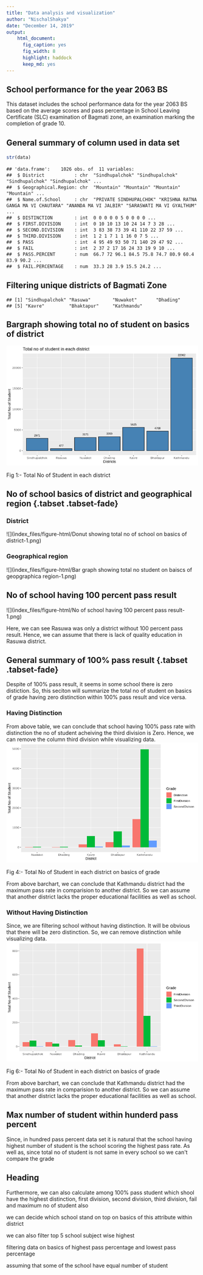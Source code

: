 ```yaml
---
title: "Data analysis and visualization"
author: "NischalShakya"
date: "December 14, 2019"
output: 
    html_document: 
      fig_caption: yes
      fig_width: 8
      highlight: haddock
      keep_md: yes
---
```




## School performance for the year 2063 BS

This dataset includes the school performance data for the year 2063 BS based on the average scores and pass percentage in School Leaving Certificate (SLC) examination of Bagmati zone, an examination marking the completion of grade 10.

## General summary of column used in data set

```r
str(data)
```

```
## 'data.frame':	1026 obs. of  11 variables:
##  $ District           : chr  "Sindhupalchok" "Sindhupalchok" "Sindhupalchok" "Sindhupalchok" ...
##  $ Geographical.Region: chr  "Mountain" "Mountain" "Mountain" "Mountain" ...
##  $ Name.of.School     : chr  "PRIVATE SINDHUPALCHOK" "KRISHNA RATNA GANGA MA VI CHAUTARA" "ANANDA MA VI JALBIR" "SARASWATI MA VI GYALTHUM" ...
##  $ DISTINCTION        : int  0 0 0 0 0 5 0 0 0 0 ...
##  $ FIRST.DIVISION     : int  0 10 10 13 10 24 14 7 3 28 ...
##  $ SECOND.DIVISION    : int  3 83 38 73 39 41 110 22 37 59 ...
##  $ THIRD.DIVISION     : int  1 2 1 7 1 1 16 0 7 5 ...
##  $ PASS               : int  4 95 49 93 50 71 140 29 47 92 ...
##  $ FAIL               : int  2 37 2 17 16 24 33 19 9 10 ...
##  $ PASS.PERCENT       : num  66.7 72 96.1 84.5 75.8 74.7 80.9 60.4 83.9 90.2 ...
##  $ FAIL.PERCENTAGE    : num  33.3 28 3.9 15.5 24.2 ...
```

## Filtering unique districts of Bagmati Zone



```
## [1] "Sindhupalchok" "Rasuwa"        "Nuwakot"       "Dhading"      
## [5] "Kavre"         "Bhaktapur"     "Kathmandu"
```

## Bargraph showing total no of student on basics of district
<div data-pagedtable="false">
  <script data-pagedtable-source type="application/json">
{"columns":[{"label":["District"],"name":[1],"type":["fctr"],"align":["left"]},{"label":["Distinction"],"name":[2],"type":["int"],"align":["right"]},{"label":["FirstDivision"],"name":[3],"type":["int"],"align":["right"]},{"label":["SecondDivision"],"name":[4],"type":["int"],"align":["right"]},{"label":["ThirdDivision"],"name":[5],"type":["int"],"align":["right"]},{"label":["Pass"],"name":[6],"type":["int"],"align":["right"]},{"label":["Fail"],"name":[7],"type":["int"],"align":["right"]},{"label":["Total"],"name":[8],"type":["int"],"align":["right"]}],"data":[{"1":"Sindhupalchok","2":"5","3":"383","4":"1599","5":"122","6":"2109","7":"862","8":"2971"},{"1":"Rasuwa","2":"1","3":"67","4":"225","5":"14","6":"307","7":"170","8":"477"},{"1":"Nuwakot","2":"14","3":"494","4":"1057","5":"64","6":"1629","7":"1542","8":"3171"},{"1":"Dhading","2":"11","3":"448","4":"1342","5":"73","6":"1874","7":"1485","8":"3359"},{"1":"Kavre","2":"190","3":"1607","4":"2118","5":"153","6":"4068","7":"1557","8":"5625"},{"1":"Bhaktapur","2":"447","3":"1991","4":"1118","5":"47","6":"3603","7":"1105","8":"4708"},{"1":"Kathmandu","2":"2173","3":"11710","4":"4718","5":"118","6":"18719","7":"3643","8":"22362"}],"options":{"columns":{"min":{},"max":[10]},"rows":{"min":[10],"max":[10]},"pages":{}}}
  </script>
</div><div class="figure" style="text-align: c">
<img src="index_files/figure-html/Bar graph showing total no of student on basics of district-1.png" alt="Fig 1:- Total No of Student in each district"  />
<p class="caption">Fig 1:- Total No of Student in each district</p>
</div>

## No of school basics of district and geographical region {.tabset .tabset-fade}

### District

<div data-pagedtable="false">
  <script data-pagedtable-source type="application/json">
{"columns":[{"label":["data$District"],"name":[1],"type":["chr"],"align":["left"]},{"label":["n"],"name":[2],"type":["int"],"align":["right"]}],"data":[{"1":"Bhaktapur","2":"103"},{"1":"Dhading","2":"64"},{"1":"Kathmandu","2":"599"},{"1":"Kavre","2":"120"},{"1":"Nuwakot","2":"67"},{"1":"Rasuwa","2":"13"},{"1":"Sindhupalchok","2":"60"}],"options":{"columns":{"min":{},"max":[10]},"rows":{"min":[10],"max":[10]},"pages":{}}}
  </script>
</div>
![](index_files/figure-html/Donut showing total no of school on basics of district-1.png)<!-- -->

### Geographical region

<div data-pagedtable="false">
  <script data-pagedtable-source type="application/json">
{"columns":[{"label":["data$Geographical.Region"],"name":[1],"type":["chr"],"align":["left"]},{"label":["n"],"name":[2],"type":["int"],"align":["right"]}],"data":[{"1":"Hill","2":"953"},{"1":"Mountain","2":"73"}],"options":{"columns":{"min":{},"max":[10]},"rows":{"min":[10],"max":[10]},"pages":{}}}
  </script>
</div>
![](index_files/figure-html/Bar graph showing total no student on baiscs of geopgraphica region-1.png)<!-- -->

## No of school having 100 percent pass result
<div data-pagedtable="false">
  <script data-pagedtable-source type="application/json">
{"columns":[{"label":["District"],"name":[1],"type":["chr"],"align":["left"]},{"label":["Name.of.School"],"name":[2],"type":["chr"],"align":["left"]}],"data":[{"1":"Sindhupalchok","2":"JHIRPU MA VI JHIRPU"},{"1":"Sindhupalchok","2":"JYUGAL BOARDING HIGH SCHOOL CHAUTARA"},{"1":"Sindhupalchok","2":"KOLDONG DEVI MA VI THUMPAKHAR TIMURE"},{"1":"Sindhupalchok","2":"PHULPINGKOT PRA MA VI PHULPINGKOT"},{"1":"Sindhupalchok","2":"SHREE MELAMCHI GHYANG SECONDARY SCHOOL,HELAMBU"},{"1":"Nuwakot","2":"GOLFU BHANJYANG MA VI BETINI"},{"1":"Nuwakot","2":"PIONEER ENGLISH MA VI TUPCHHE"},{"1":"Nuwakot","2":"SOUVENIR BOARDING SCHOOL BATTAR"},{"1":"Nuwakot","2":"UTTARGAYA PUBLIC ENGLISH SCHOOL ANGITAR NEWAKOT"},{"1":"Nuwakot","2":"UNIVERSAL BOARDING SCHOOL NARJAMANDAP-2"},{"1":"Nuwakot","2":"SHIVALAYA SECONDARY SCHOOL OKHARPAUWA"},{"1":"Nuwakot","2":"SURYA JYOTI ENGLISH BOARDINGH SCHOOL BIDUR 9"},{"1":"Nuwakot","2":"SAMUDAYIK VIDHYA MANDIR DEVIGHAT"},{"1":"Dhading","2":"DHADING BOARDING SCHOOL DHADING BENSI"},{"1":"Dhading","2":"BRIGHT FUTURE MA VI MALEKHU"},{"1":"Dhading","2":"SUNGABHA ACADEMY MA VI DHADINGBESI"},{"1":"Dhading","2":"BLOOMING LOTUS ENGLISH SCHOOL JEVANPUR DHADING"},{"1":"Dhading","2":"DHUNIBESHI SECONDARY BOARDING SCHOOL KHANIKHOLA-2 NA"},{"1":"Dhading","2":"KIBOU INTERNATIONAL SCHOOL DHADING"},{"1":"Kavre","2":"DIPENDRA PRAHARI AWASIYA MA VI SANGA"},{"1":"Kavre","2":"PRAGATI PRABHAT MA VI PULBAZAR"},{"1":"Kavre","2":"DULALESWOR MA VI DOLALGHAT"},{"1":"Kavre","2":"SIDDHARTHA ENGLISH MA VI BANEPA"},{"1":"Kavre","2":"KAVERE MA VI BANEPA"},{"1":"Kavre","2":"SETIDEVI MA VI CHAUBAS-9"},{"1":"Kavre","2":"SETIDEVI MA VI RITHTHE"},{"1":"Kavre","2":"NAVA RATNA ENGLISH MA VI PANUTI"},{"1":"Kavre","2":"BAL BATIKA BIDHYA MANDIR TINDOBATO BANEPA"},{"1":"Kavre","2":"SIDDHARTHA VANASTHALI INSTITUTE AANANDABATIKA PANAUTI"},{"1":"Kavre","2":"DHULIKHEL ENGLISH AWASIYA MA VI DHULIKHEL"},{"1":"Kavre","2":"MOUNT VIEW ENGLISH BOARDING SCHOOL DHULIKHEL"},{"1":"Kavre","2":"SANJIWANI ENGLISH SCHOOL DHULIKHEL"},{"1":"Kavre","2":"GYAN SAROVAR MA VI BANEPA"},{"1":"Kavre","2":"BAL NIKETAN MA VI BANEPA"},{"1":"Kavre","2":"NAMO BUDDHA ENGLISH BOARDING SCHOOL SHANKHU"},{"1":"Kavre","2":"SURYODAYA AWASIYA MA VI PANAUTI"},{"1":"Kavre","2":"ARUNODAYA ENGLISH AWASIYA MA VI PANAUTI"},{"1":"Kavre","2":"SARASWOTI KUNJ BOARDING SCHOOL PANAUTI"},{"1":"Kavre","2":"LIN INTERNATIONAL SCHOOL BANEPA"},{"1":"Kavre","2":"DIVINE LIGHT SECONDARY BOARDING ENGLISH SCHOOL SHANKH"},{"1":"Kavre","2":"KATHMANDU UNIVERSITY HIGH SCHOOL CHAUKOT KAVRE"},{"1":"Kavre","2":"SARASWATI SHIKSHA GRIHA SECONDARY SCHOOL PANCHKHAL"},{"1":"Kavre","2":"SAMUDAYIK BOARDING SCHOOL PANAUTI-4"},{"1":"Kavre","2":"BANEPA VALLEY BOARDING SCHOOL BANEPA-10"},{"1":"Kavre","2":"SOS HERMANN GMEINER SCHOOL  PANAUTI-2"},{"1":"Kavre","2":"GYANJYOTI BOARDING SCHOOL NALA"},{"1":"Kavre","2":"GYNA KUNJ SECONDARY SCHOOL JANAGAL"},{"1":"Kavre","2":"HIGHLAND ENGLISH SECONDARY BOARDING SCHOOL SUBBAGAU"},{"1":"Kavre","2":"SHREE SUNGANA ENGLISH BOARDING SCHOOL JANGAL 8"},{"1":"Kavre","2":"NAVA PRATIVA SECONDARY SCHOOL PACHKHAL"},{"1":"Kavre","2":"MOUNT GRAVATT ENGLISH BOARDING SCHOOL BUCHAKOT"},{"1":"Kavre","2":"LALI GURANS ENGLISH BOARDING SCHOOL KUSHADEVI"},{"1":"Kavre","2":"NEW LITTLE STAR ENGLISH SCHOOL KUNTABESHI"},{"1":"Kavre","2":"EVEREST ACADEMY BANEPA"},{"1":"Bhaktapur","2":"OM MA VI KATUNJE"},{"1":"Bhaktapur","2":"ADARSHA JANAPREMI ENGLISH MA VI KAUSHALTAR"},{"1":"Bhaktapur","2":"BALKOT ENGLISH MA VI BALKOT"},{"1":"Bhaktapur","2":"EVEREST ENGLISH SCHOOL BHAKTAPUR-15 MIBACHHEN"},{"1":"Bhaktapur","2":"MAHENDRA VIDYA ASHRAM BARAHISTHAN"},{"1":"Bhaktapur","2":"RAINBOW ENGLISH SECONDARY SCHOOL GAMCHA"},{"1":"Bhaktapur","2":"MOUNT SINAI ENGLISH BOARDING SECONDARY SCHOOL THIMI"},{"1":"Bhaktapur","2":"PRABHAT ENGLISH MA VI BYASI"},{"1":"Bhaktapur","2":"NAULO JYOTI ENGLISH SCHOOL THIMI"},{"1":"Bhaktapur","2":"MOUNT VALLEY ENGLISH SCHOOL KWATHANDOU"},{"1":"Bhaktapur","2":"TRI STAR ENGLISH SCHOOL LOKHANTHALI"},{"1":"Bhaktapur","2":"JANA CHETANA ENGLISH SCHOOL BALKOT"},{"1":"Bhaktapur","2":"OM GYAN MANDIR SCHOOL LOHAKILTHALI"},{"1":"Bhaktapur","2":"GUNDU ENGLISH MA VI GUNDU"},{"1":"Bhaktapur","2":"SIRU SHINING ENGLISH MA VI BHAKTAPUR"},{"1":"Bhaktapur","2":"DADHIKOT ENGLISH MA VI DADHIKOT"},{"1":"Bhaktapur","2":"MOUNT VIEW ENGLISH MA VI BALKOT"},{"1":"Bhaktapur","2":"NYATAPOLA AWASIYA MA VI MOOLDHOKA"},{"1":"Bhaktapur","2":"DIBYA DEEP JYOTI ENGLISH AWASIYA MA VI LOHAKINTHAL"},{"1":"Bhaktapur","2":"JAYCEES ENGLISH SCHOOL KHAUMA"},{"1":"Bhaktapur","2":"SIDDHARTHA VIDYAPEETH MA VI GATTHAGHAR"},{"1":"Bhaktapur","2":"NORTH EAST ENGLISH SCHOOL DUWAKOT"},{"1":"Bhaktapur","2":"DEEP SARASWATI ENGLISH MA VI CHHALING PIKHEL"},{"1":"Bhaktapur","2":"VINAYAK SHIKSHA NIKETAN ENGLISH SCHOOL CHAPACHO"},{"1":"Bhaktapur","2":"SUNSHINE SCHOOL DUDHPATI-17"},{"1":"Bhaktapur","2":"CHILD NATURE SCHOOL SANOTHIMI-17"},{"1":"Bhaktapur","2":"MODERN BOARDING SCHOOL DADHIKOT-9"},{"1":"Bhaktapur","2":"GLAD STONE ACADEMY THIMI"},{"1":"Bhaktapur","2":"SUPREME ACADEMY THIMI"},{"1":"Bhaktapur","2":"SAMAJ SUDHAR SECONDARY SCHOOL TAULACHHEN"},{"1":"Bhaktapur","2":"SARASWATIMATA(YUMAHANGMA) ENGLISH SCHOOL CHANGUNAR"},{"1":"Bhaktapur","2":"NABIN ENGLISH SCHOOL JHAUKHEL-4"},{"1":"Bhaktapur","2":"THE RISING ENGLISH SECONDARY SCHOOL YACHHENTOLE"},{"1":"Bhaktapur","2":"HOLY GARDEN ENGLISH SCHOOL BYASI-10"},{"1":"Bhaktapur","2":"EMMANUEL SECONDARY BOARDING SCHOOL GATTHAGHAR"},{"1":"Bhaktapur","2":"STANFORD INTERNATIONAL SCHOOL BALKOT"},{"1":"Bhaktapur","2":"CHARKHANDI VIDHYA MANDIR SIRUTAR-9"},{"1":"Bhaktapur","2":"BIRAT ENGLISH SCHOOL SANOTHIMI"},{"1":"Bhaktapur","2":"MARIGOLD ENGLISH BOARDING SCHOOL BALKOT"},{"1":"Bhaktapur","2":"NAWA RATNA ENGLISH SCHOOL MADHYAPUR THIMI"},{"1":"Bhaktapur","2":"BAL BIKAS ENGLISH SECONDARY SCHOOL"},{"1":"Bhaktapur","2":"HOLY GARDEN ENGLISH SECONDARY SCHOOL THIMI"},{"1":"Kathmandu","2":"KANTI BHAIRAV MA VI DANCHHI"},{"1":"Kathmandu","2":"SHAHID SMARAK MA VI GYANESWAR"},{"1":"Kathmandu","2":"N.K. SINGH MEMORIAL ENGLISH PREPARATORY SCHOOL NAYA BA"},{"1":"Kathmandu","2":"BALKUMARI AWASIYA MA VI NAXAL"},{"1":"Kathmandu","2":"BABA BOARDING MA VI CHABHIL"},{"1":"Kathmandu","2":"GEETA MATA MA VI BIJESWORI"},{"1":"Kathmandu","2":"TAUDAHA RASTRIYA MA VI TAUDAH"},{"1":"Kathmandu","2":"BAGH BHAIRAB BOARDING MA VI KIRTIPUR"},{"1":"Kathmandu","2":"NAMGYAL MA VI GOKARNA"},{"1":"Kathmandu","2":"DEEPJYOTI AWASIYA MA VI GONGABU"},{"1":"Kathmandu","2":"JUDDHODAYA MA VI CHHETRAPATI"},{"1":"Kathmandu","2":"DORJI MA VI BAUDDHA"},{"1":"Kathmandu","2":"WHITEFIELD HIGHER SECONDARY SCHOOL CHHETRAPATI BHURU"},{"1":"Kathmandu","2":"KANYA MA VI LAINCHAUR"},{"1":"Kathmandu","2":"LABORATORY MA VI KIRTIPUR"},{"1":"Kathmandu","2":"BUDHANILKANTHA BOARDING SCHOOL BUDHANILKANTHA"},{"1":"Kathmandu","2":"TRIBHUVAN ADARSHA AWASIYA MA VI PHARPING"},{"1":"Kathmandu","2":"RASTRIYA SUNGHAVA BOARDING HIGH SCHOOL LAMPOKHARI CH"},{"1":"Kathmandu","2":"ADARSHA YOG-HARI MA VI LAINCHAUR"},{"1":"Kathmandu","2":"EVEREST SECONDARY BOARDING SCHOOL GALKOPAKHA THAME"},{"1":"Kathmandu","2":"BRIHASPATI VIDHYASADAN MA VI NAXAL"},{"1":"Kathmandu","2":"LEARNING REALM INTERNATIONAL SCHOOL KALANKISTHAN"},{"1":"Kathmandu","2":"MITRA MA VI KALIMATI KULESHWOR"},{"1":"Kathmandu","2":"MAHA MANJUSHREE MA VI SWOYAMBHU"},{"1":"Kathmandu","2":"PUSHPA SADAN BOARDING HIGH SCHOOL KIRTIPUR"},{"1":"Kathmandu","2":"HOLY GARDEN BOARDING HIGH SCHOOL RINGROAD BALAJU"},{"1":"Kathmandu","2":"BALAMBU MA VI BALAMBU"},{"1":"Kathmandu","2":"RAYNERS RESIDENTIAL MA VI MINBHAWAN"},{"1":"Kathmandu","2":"MANGAL MA VI KIRTIPUR"},{"1":"Kathmandu","2":"RATNA SHIKSHA SHADAN KOTESHWOR"},{"1":"Kathmandu","2":"RICHMOND ACADEMY KALANKI"},{"1":"Kathmandu","2":"THE ELITE'S CO-ED MA VI NAGPOKHARI"},{"1":"Kathmandu","2":"KANTIPUR ENGLISH MA VI MAHARAJGUNJ"},{"1":"Kathmandu","2":"KIRTI MA VI KIRTIPUR"},{"1":"Kathmandu","2":"KATHMANDU VALLEY SCHOOL MAHARAJGUNJ"},{"1":"Kathmandu","2":"GANESH BOARDING MA VI SWAYAMBHU"},{"1":"Kathmandu","2":"SERENE VALLEY SCHOOL BANESHWAR"},{"1":"Kathmandu","2":"ARUNIMA MA VI BOUDHA JORPATI"},{"1":"Kathmandu","2":"KANKALI MA VI PURANO NAIKAP"},{"1":"Kathmandu","2":"MANAKAMANA ENGLISH MA VI GOKARNA"},{"1":"Kathmandu","2":"DEEPSHIKHA MA VI NAYABAZAR"},{"1":"Kathmandu","2":"SWARNIM SHIKSHA SADAN MA VI BHURUNGKHEL"},{"1":"Kathmandu","2":"GYANKUNJA MA VI RABIBHAWAN"},{"1":"Kathmandu","2":"INDRADHANUSH BOARDING HIGH SCHOOL BHIMSENGOLA BANES"},{"1":"Kathmandu","2":"AANAND BHUMI AWASIYA MA VI MAITIDEVI"},{"1":"Kathmandu","2":"BRIGHT FUTURE MA VI TINTHANA NAIKAP"},{"1":"Kathmandu","2":"SURYODAYA JYOTI AWASIYA MA VI MAITIDEVI"},{"1":"Kathmandu","2":"TRI-SHAKTI HIGH SCHOOL DILLIBAZAR"},{"1":"Kathmandu","2":"MAITIDEVI AWASIYA MA VI DILLIBAZAR"},{"1":"Kathmandu","2":"MOUNT VIEW SCHOOL MITRAPARK"},{"1":"Kathmandu","2":"PRAGATI AWASIYA MA VI BALAJU"},{"1":"Kathmandu","2":"BLUE WREN INT'L BOARDING SCHOOL KALANKISTHAN"},{"1":"Kathmandu","2":"MOUNT KAILASH AWASIYA MA VI KAPAN"},{"1":"Kathmandu","2":"TRIYOG HIGH SCHOOL BATTISPUTALI"},{"1":"Kathmandu","2":"INTENSIVE INTERNATIONAL ACADEMY MARU BHIMSENSTHAN"},{"1":"Kathmandu","2":"JANA BIKASH MA VI MATATIRTHA"},{"1":"Kathmandu","2":"WEST POINT HIGH SCHOOL THANKOT"},{"1":"Kathmandu","2":"KAMALNETRA CHHUNA MUNA MA VI BANESHWAR"},{"1":"Kathmandu","2":"PARAMOUNT AWASIYA MA VI KULESHWAR-14"},{"1":"Kathmandu","2":"KATHMANDU INTERNATIONAL SCHOOL MITRAPARK CHABAHIL"},{"1":"Kathmandu","2":"MORNING GLORY SCHOOL TRIPURESHWAR"},{"1":"Kathmandu","2":"PENNWOOD ACADEMY SANO GAUCHAR"},{"1":"Kathmandu","2":"JAGAT MANDIR AWASIYA MA VI LAMPOKHARI CHABAHIL"},{"1":"Kathmandu","2":"MANGAL DWIP MA VI BAUDDHA"},{"1":"Kathmandu","2":"BISHNUMATI AWASIYA MA VI GONGABU-4"},{"1":"Kathmandu","2":"NEW LEERA BOARDING SCHOOL BHATBHATENI"},{"1":"Kathmandu","2":"NEW FLORENCE INTERNATIONAL BOARDING SCHOOL TEKU"},{"1":"Kathmandu","2":"UJJWAL SHISHU NIKETAN ACADEMY MA VI PANGA KIRTIPUR"},{"1":"Kathmandu","2":"HILL TOWN INTERNATIONAL SCHOOL KIRTIPUR"},{"1":"Kathmandu","2":"TRUNGRAM INTERNATIONAL ACADEMY HATTIGAUNDA"},{"1":"Kathmandu","2":"HIMALAYA ENGLISH BOARDING SCHOOL KOTESHWAR"},{"1":"Kathmandu","2":"SHRIDIWA INTERNATIONAL SCHOOL KAMALPOKHARI"},{"1":"Kathmandu","2":"KUMARI AWASIYA MA VI BOUDHA KUMARIGAL"},{"1":"Kathmandu","2":"DREAMLAND PUBLIC HIGH SCHOOL BAGBAZAR"},{"1":"Kathmandu","2":"UNIVERSAL ENGLISH BOARDING HIGH SCHOOL DHUMBARAHI"},{"1":"Kathmandu","2":"MILAN VIDYA MANDIR ANAMNAGAR"},{"1":"Kathmandu","2":"SAMBOTTA HIGH SCHOOL TEEN-CHULI BOUDHA"},{"1":"Kathmandu","2":"KIRTIPUR ENGLISH BOARDING SCHOOL SAGAL KIRTIPUR"},{"1":"Kathmandu","2":"BAL TARA PRATISTHAN (LITTLE STARS ACADEMY) BALAMBU SATU"},{"1":"Kathmandu","2":"RELIANCE RESIDENTIAL SCHOOL OLD BANESHWAR"},{"1":"Kathmandu","2":"DAFFODIL PUBLIC MA VI BATTISPUTALI"},{"1":"Kathmandu","2":"HINDU VIDYAPEETH NEPAL INDRAYANI"},{"1":"Kathmandu","2":"KAILASH BODHI SCHOOL SUVIGAON BOUDDHA-6"},{"1":"Kathmandu","2":"HIMALAYA INTERNATIONAL MODEL SCHOOL MAHARAJGUNJ"},{"1":"Kathmandu","2":"SCHOOL FOR THE DEAF NAXAL"},{"1":"Kathmandu","2":"EUREKA HIGH SCHOOL NEPALTAR MANMAIJU"},{"1":"Kathmandu","2":"VIDYA BYAYAM ENGLISH MA VI GOKARNA JORPATI-9"},{"1":"Kathmandu","2":"ANNAPURNA ENGLISH MA VI SINAMANGAL"},{"1":"Kathmandu","2":"PARAGON PUBLIC MA VI BATTISPUTALI"},{"1":"Kathmandu","2":"PADMA CHAKRA SECONDARY SCHOOL PHUTUNG-3"},{"1":"Kathmandu","2":"SRONGTSEN BHRIKUTI AWASIYA MA VI TINCHULE BAUDDHA"},{"1":"Kathmandu","2":"ALBERT EINSTEIN ACADEMY BOARDING HIGH SCHOOL JYATHA"},{"1":"Kathmandu","2":"GLEN BUDS MA VI LAZIMPAT"},{"1":"Kathmandu","2":"MANJARI INTERNATIONAL EXCLUSIVE MA VI GALFUTAR"},{"1":"Kathmandu","2":"HOLY VISION MA VI TAHACHAL"},{"1":"Kathmandu","2":"BAL NAMOONA MA VI BALUWATAR"},{"1":"Kathmandu","2":"NAVODIT VIDYA KUNJA ENGLISH AWASIYA MA VI SAMAKHUS"},{"1":"Kathmandu","2":"FLUORESCENT AWASIYA MA VI SAMAKHUSI"},{"1":"Kathmandu","2":"MOUNT OLIVES ENGLISH AWASIYA MA VI SINAMANGAL"},{"1":"Kathmandu","2":"NARAYAN ENGLISH AWASIYA MA VI MINBHAWAN"},{"1":"Kathmandu","2":"NORTH VALLEY ENGLISH MA VI DHARMASTHALI"},{"1":"Kathmandu","2":"LOYOLA (DESHBHAKTA) MA VI BANESHWAR"},{"1":"Kathmandu","2":"RAINBOW INTERNATIONAL BOARDING SCHOOL CHHAUNI"},{"1":"Kathmandu","2":"MATRIBHUMI SHIKSHA SADAN MA VI NAGPOKHARI"},{"1":"Kathmandu","2":"SHREE GANESH HIMAL MA VI GONGABUN"},{"1":"Kathmandu","2":"MOUNT EVEREST SECONDORY SCHOOL DANCHHI-9 THALI"},{"1":"Kathmandu","2":"SOUTH POINT AWASIYA MA VI BUDDHANAGAR"},{"1":"Kathmandu","2":"CARDINAL INTERNATIONAL BOARDING HIGH SCHOOL PHARPI"},{"1":"Kathmandu","2":"VIJAYA AWASIYA MA VI SAMAKHUSHI"},{"1":"Kathmandu","2":"GREENLAND INTERNATIONAL BOARDING SCHOOL GONGABU"},{"1":"Kathmandu","2":"ROYAL NEPALESE ARMY EDUCATION WING CHHAUNI"},{"1":"Kathmandu","2":"SWARNA SHIKSHA ENGLISH SCHOOL GOKARNA"},{"1":"Kathmandu","2":"EAST POLE ENGLISH SCHOOL JORPATI"},{"1":"Kathmandu","2":"DIAMOND ENGLISH MEDIUM SCHOOL BUDHANILKANTHA"},{"1":"Kathmandu","2":"SARASWATI ENGLISH BOARDING SCHOOL JORPATI"},{"1":"Kathmandu","2":"GOLDEN PEAK HIGH SCHOOL SARASWATINAGAR CHABAHIL"},{"1":"Kathmandu","2":"GOTHATAR ENGLISH MA VI GOTHATAR"},{"1":"Kathmandu","2":"NEWTON CHILDREN'S ACADEMY BALUWATAR"},{"1":"Kathmandu","2":"CENTENNIAL BOARDING SCHOOL JORPATI-3"},{"1":"Kathmandu","2":"SHREE KUMARI ENGLISH SCHOOL JAISIDEWAL"},{"1":"Kathmandu","2":"SHISHU NIKUNJA SECONDARY ENGLISH SCHOOL SITAPAILA"},{"1":"Kathmandu","2":"SIRIUS ENGLISH AWASIYA MA VI REDCROSSMARG KALIMATI"},{"1":"Kathmandu","2":"NAVA JEEWAN AWASIYA MA VI SAMAKHUSHI"},{"1":"Kathmandu","2":"AMAR DEEP (ETERNAL LIGHT) PUBLIC SCHOOL NAYABAZAR"},{"1":"Kathmandu","2":"AMAR JYOTI ENGLISH BOARDING SCHOOL KALANKISTHAN"},{"1":"Kathmandu","2":"BAJRAYOGINEE ENGLISH SCHOOL SALAMBUTAR SANKHU"},{"1":"Kathmandu","2":"BUDDHA JYOTI ENGLISH BOARDING SCHOOL DALLU"},{"1":"Kathmandu","2":"CENTRAL PUBLIC BOARDING SCHOOL CHHETRAPATI"},{"1":"Kathmandu","2":"CHANDIKASWORI ENGLISH AWASIYA MA VI SUNDARIJAL"},{"1":"Kathmandu","2":"NATIONAL ACADEMY BUDDHANAGAR NEWBANESHWOR"},{"1":"Kathmandu","2":"CONSTELLATION ACADEMIC GARDEN ENGLISH SCHOOL BISHALN"},{"1":"Kathmandu","2":"GREEN LAWNS ACADEMY BALKHU"},{"1":"Kathmandu","2":"ALLIANCE ACADEMY ANAMNAGAR"},{"1":"Kathmandu","2":"KAGESHWORI VIDYA MANDIR ALAPOT-3"},{"1":"Kathmandu","2":"KAMAL ENGLISH BOARDING HIGH SCHOOL BALKHU KULESWOR"},{"1":"Kathmandu","2":"RELIANCE INTERNATIONAL ACADEMY KAPAN"},{"1":"Kathmandu","2":"MANANK CHILDREN'S PARADISE SCHOOL SARASWATINAGAR"},{"1":"Kathmandu","2":"NAV KSHITIZ SECONDARY SCHOOL KULESHWOR"},{"1":"Kathmandu","2":"NEIGHBOURHOOD ENGLISH SCHOOL MANDIKHATAR"},{"1":"Kathmandu","2":"NEW BUDDHA PRAKASH ENGLISH BOARDING SCHOOL JORPATI"},{"1":"Kathmandu","2":"NIHARIKA SHISHU KUNJA HIGH SCHOOL BALAJU"},{"1":"Kathmandu","2":"NILKANTHA BOARDING SCHOOL BATTISPUTALI"},{"1":"Kathmandu","2":"NORTH POINT ACADEMY GONGABU"},{"1":"Kathmandu","2":"OCCIDENTAL PUBLIC SCHOOL ANAMNAGAR"},{"1":"Kathmandu","2":"PRAGYA AAVA NAMOONA (LYCEUM MODEL) SCHOOL SIFAL-7"},{"1":"Kathmandu","2":"SARASWOTI BHAKTA VIDYA MANDIR RAMKOT"},{"1":"Kathmandu","2":"STANDARD CO-ED SCHOOL KALANKISTHAN"},{"1":"Kathmandu","2":"SUNKOSHI SCHOOL BABARMAHAL"},{"1":"Kathmandu","2":"THE SPANGLE BOARDING SCHOOL KALIKASTHAN DILLIBAZAR"},{"1":"Kathmandu","2":"CAMBRIDGE PUBLIC HIGH SCHOOL OLD BANESHWOR"},{"1":"Kathmandu","2":"JESSE'S INTERNATIONAL BOARDING SECONDARY SCHOOL SATUN"},{"1":"Kathmandu","2":"DENEB INTERNATIONAL SCHOOL THAPAGAUN"},{"1":"Kathmandu","2":"SNEHA ENGLISH SCHOOL SINAMANGAL"},{"1":"Kathmandu","2":"MOUNT SAGARMATHA BRILLIANT'S ACADEMY GURJUDHARA"},{"1":"Kathmandu","2":"JANAKALYAN MA VI MAHADEVSTHAN KISIPIDE"},{"1":"Kathmandu","2":"JANAJAGRITI GYAN-RASHMI MA VI BALAJUTAR"},{"1":"Kathmandu","2":"GAJURMUKHEE BOARDING SCHOOL RAMKOT-4 DANDAPAUWA"},{"1":"Kathmandu","2":"MARSHYANGDI BOARDING SCHOOL NAYABAZAR"},{"1":"Kathmandu","2":"MAHALAXMI ENGLISH HIGH SCHOOL PHUTUNG-6"},{"1":"Kathmandu","2":"YUYUTSHU ENGLISH SCHOOL KAPAN"},{"1":"Kathmandu","2":"GORAKHKALI ENGLISH BOARDING SCHOOL BALAJU"},{"1":"Kathmandu","2":"ALKAPURI SECONDARY ENGLISH SCHOOL DHALKUCHOWK"},{"1":"Kathmandu","2":"CHILDREN'S ETERNAL ACADEMY NAYABAZAR"},{"1":"Kathmandu","2":"GREEN PEACE ACADEMY GANABAHAL"},{"1":"Kathmandu","2":"BIGYAN ENGLISH BOARDING SCHOOL MANDIKATAR"},{"1":"Kathmandu","2":"ANGEL LORD (DEBDOOT) ACADEMY HIGH SCHOOL KOTESHWOR"},{"1":"Kathmandu","2":"THANKOT ENGLISH SCHOOL THANKOT"},{"1":"Kathmandu","2":"ANKUR VIDYASHRAM MA VI BATTISPUTALI"},{"1":"Kathmandu","2":"MINILAND ENGLISH HIGH SCHOOL DANCHHI THALI-7"},{"1":"Kathmandu","2":"CANVAS BOARDING SCHOOL NAYABANESHWOR"},{"1":"Kathmandu","2":"ANUPAM (UNIQUE) ENGLISH BOARDING SCHOOL LAZIMPAT"},{"1":"Kathmandu","2":"MOUNT GLORY ENGLISH BOARDING HIGH SCHOOL CHAGAL"},{"1":"Kathmandu","2":"BRIGHT LAND ENGLISH SECONDARY SCHOOL BHOTEBAHAL"},{"1":"Kathmandu","2":"CHAHANA INTERNATIONAL ACADEMY KAPAN"},{"1":"Kathmandu","2":"MOUNT SEB SCHOOL JADIBUTI KOTESHOR"},{"1":"Kathmandu","2":"BUDDHA ACADEMY BOARDING SCHOOL BOUDHA JORPATI"},{"1":"Kathmandu","2":"MOTHERLAND SCHOOL NEW NAIKAP"},{"1":"Kathmandu","2":"JEMS JUGAL ENGLISH MEDIUM SCHOOL BHADRABAS"},{"1":"Kathmandu","2":"VIDHYA AARJAN ENGLISH SCHOOL MULPANI"},{"1":"Kathmandu","2":"SWATI SADAN ENGLISH BOARDING SCHOOL BALAJU"},{"1":"Kathmandu","2":"SUNSHINE SCHOOL MAHADEVSTHAN CHECKPOST"},{"1":"Kathmandu","2":"CARE ENGLISH BOARDING SCHOOL GAUSHALA"},{"1":"Kathmandu","2":"MODEL SCHOOL THANKOT"},{"1":"Kathmandu","2":"BRITISH GURKHA ACADEMY HIGH SCHOOL BANSBARI"},{"1":"Kathmandu","2":"ROSY GARDEN SCHOOL MAIJUBAHAL CHABAHIL"},{"1":"Kathmandu","2":"MANJUGHOKSHA ACADEMY KUMARIGAL"},{"1":"Kathmandu","2":"CAMBRIDGE INTERNATIONAL BOARDING SCHOOL PURANONAIKAP"},{"1":"Kathmandu","2":"IDEAL ENGLISH SCHOOL MAIJUBAHAL"},{"1":"Kathmandu","2":"SWAYAMBHU ENGLISH BOARDING SCHOOL SWAYAMBHU BALAJU"},{"1":"Kathmandu","2":"ELEGANT PEARL ENGLISH SCHOOL BALAJU"},{"1":"Kathmandu","2":"AMRIT BOARDING SCHOOL MHEPI NAYABAZAR"},{"1":"Kathmandu","2":"JOSEPH ENGLISH SCHOOL MAHANKAL SHANTINAGAR"},{"1":"Kathmandu","2":"ASHIRVAD BOARDING SCHOOL BALUWATAR"},{"1":"Kathmandu","2":"NEXT GENERATION RESIDENTIAL ACADEMY YETKHA"},{"1":"Kathmandu","2":"NEELGIRI SCHOOL PAKNAJOLE"},{"1":"Kathmandu","2":"PRITIMA ENGLISH SECONDARY SCHOOL SINAMANGAL"},{"1":"Kathmandu","2":"PROLIFIC ENGLISH BOARDING SCHOOL DHUMBARAHI"},{"1":"Kathmandu","2":"HIMSHRINKHALA ACADEMY SCHOOL NAYAPATI"},{"1":"Kathmandu","2":"NAWA SIRJANA ENGLISH SCHOOL SHANKHAMUL"},{"1":"Kathmandu","2":"NEW STAR POLE ENGLISH SCHOOL GOTHATAR"},{"1":"Kathmandu","2":"PRINCETON INTERNATIONAL BOARDING SCHOOL"},{"1":"Kathmandu","2":"HIMSHIKHAR BOARDING SCHOOL"},{"1":"Kathmandu","2":"SWAPNA VATIKA SCHOOL BUDDHANAGAR"},{"1":"Kathmandu","2":"DALEKI SECONDARY SCHOOL SAMAKHUSI"},{"1":"Kathmandu","2":"ALPINE ACADEMY DANCHHI"},{"1":"Kathmandu","2":"ASPHODEL PUBLIC SCHOOL KALIKASTHAN DILLIBAZAR"},{"1":"Kathmandu","2":"GREEN HILLS ACADEMY MA VI KAVRESTHALI"},{"1":"Kathmandu","2":"NOBEL ACADEMY MA VI NEW BANESHWOR"},{"1":"Kathmandu","2":"SHUVA YUGA BOARDING SCHOOL SITAPAILA"},{"1":"Kathmandu","2":"TARKESHWAR VIDYA KUNJA ENGLISH BOARDING SCHOOL"},{"1":"Kathmandu","2":"KATHMANDU DON BOSCO MA VI NEW BANESHWAR"},{"1":"Kathmandu","2":"SHANGRILA PUBLIC SCHOOL JORPATI"},{"1":"Kathmandu","2":"MAITRI SHISHU VIDYALAYA CHHAUNI"},{"1":"Kathmandu","2":"BIPUL SHIKSHYA NIKETAN JORPATI"},{"1":"Kathmandu","2":"VINAYAK ENGLISH SCHOOL CHABHIL"},{"1":"Kathmandu","2":"PINNACLE SCHOLARS ACADEMY MA VI"},{"1":"Kathmandu","2":"PEARLS ENGLISH ACADEMY"},{"1":"Kathmandu","2":"BUDDHA PRABHAT ENGLISH SCHOOL CHABAHIL"},{"1":"Kathmandu","2":"ADVANCED ENGLISH BOARDING HIGH SCHOOL HADIGAUN"},{"1":"Kathmandu","2":"BABYLON NATIONAL SCHOOL SHANTINAGAR"},{"1":"Kathmandu","2":"RISING RAYS BOARDING SCHOOL NEWPLAZA PUTALISADAK"},{"1":"Kathmandu","2":"RARAHIL MEMORIAL SCHOOL KIRTIPUR"},{"1":"Kathmandu","2":"NATIONAL MODEL SCIENCE SCHOOL GONGABU"},{"1":"Kathmandu","2":"KATHMANDU VIDYA MANDIR MAHANKAL BOUDHA"},{"1":"Kathmandu","2":"IKEDA INTERNATIONAL SCHOOL RABIBHAWAN"},{"1":"Kathmandu","2":"GREEN KANTIPUR PUBLIC SCHOOL SWOYAMBHU ICHANGU"},{"1":"Kathmandu","2":"GANGA SECONDARY SCHOOL PURANO KALIMATI"},{"1":"Kathmandu","2":"UNIVERSAL COLLEGE PREPARATORY SCHOOL BALUWATAR"},{"1":"Kathmandu","2":"PURBA PASCHIM VIDYALAYA BALKHU"},{"1":"Kathmandu","2":"HEBRON PUBLIC SCHOOL KOTESHWOR"},{"1":"Kathmandu","2":"SERENE HILL ENGLISH SCHOOL BAJRAYOGINI SANKHU"},{"1":"Kathmandu","2":"BROOKFIELD ACADEMY SINAMANGAL"},{"1":"Kathmandu","2":"MAGUS ENGLISH SCHOOL NAYA BAZAR KIRTIPUR"},{"1":"Kathmandu","2":"HILARY HIGH SCHOOL GAURINAGAR"},{"1":"Kathmandu","2":"THE ELOQUENCE PUBLIC SCHOOL CHUCHEPATI"},{"1":"Kathmandu","2":"SOCIETAL SCHOOL NEW BANESHWOR"},{"1":"Kathmandu","2":"MINILAND SCHOOL TEKU"},{"1":"Kathmandu","2":"ABHISHEK GYAN MANDIR SINAMANGAL"},{"1":"Kathmandu","2":"BIJESHWORI GYAN MANDIR SECONDARY SCHOOL BIJESHWORI"},{"1":"Kathmandu","2":"BIRAT BOARDING SCHOOL SHANKHAMOOL"},{"1":"Kathmandu","2":"DHAULAGIRI INTERNATIONAL BOARDING SCHOOL SHANKHAMOOL"},{"1":"Kathmandu","2":"INDRAWATI PUBLIC SCHOOL MAIJUBAHAL"},{"1":"Kathmandu","2":"KOTDEVI PUBLIC ENGLISH SECONDARY SCHOOL JADIBUTI"},{"1":"Kathmandu","2":"LITTLE BUDDHA ENGLISH SCHOOL SHANTINAGAR BANESHWOR"},{"1":"Kathmandu","2":"MANASALU PUBLIC HIGH SCHOOL NAYABAZAR"},{"1":"Kathmandu","2":"MOUNT GLORY INT'L BOARDING SCHOOL BASUNDHARA"},{"1":"Kathmandu","2":"NEW ENGLISH SECONDARY SCHOOL MAIJUBAHAL"},{"1":"Kathmandu","2":"NAMUNADEEP ENGLISH BOARDING SCHOOL KAPAN"},{"1":"Kathmandu","2":"NEW VISION ACADEMY SATUNGAL"},{"1":"Kathmandu","2":"PRIME ENGLISH SECONDARY SCHOOL TINTHANA 6"},{"1":"Kathmandu","2":"RAJAN MEMORIAL INTERNATIONAL SCHOOL BALAJU"},{"1":"Kathmandu","2":"SAI EDUCARE BOARDING SCHOOL GYANESHWOR"},{"1":"Kathmandu","2":"THE CITY ACADEMY BANESHWAR"},{"1":"Kathmandu","2":"THE CHANDBAGH SCHOOL BANSBARI"},{"1":"Kathmandu","2":"BON SKYLARK INT'L SECONDARY SCHOOL RINGROAD CHABAHIL"},{"1":"Kathmandu","2":"SHRINE ACADEMY TOKHASARASWATI"},{"1":"Kathmandu","2":"MOUNT CHANDRAGIRI ENGLISH SCHOOL KHARIBOT"},{"1":"Kathmandu","2":"SAI NILAYAM BOARDING SCHOOL KALIMATI"},{"1":"Kathmandu","2":"SMALL HEAVEN BOARDING SCHOOL CHHETRAPATI"},{"1":"Kathmandu","2":"SRIJANA ENGLISH BOARDING SCHOOL GOLDHUNGA"},{"1":"Kathmandu","2":"NAVA RATNA ENGLISH BOARDING SCHOOL KOTESWOR"},{"1":"Kathmandu","2":"SHATABDI BOARDING SCHOOL BHIMSENGOLA"},{"1":"Kathmandu","2":"PRAGYA ENGLISH SCHOOL KOTESHWOR"},{"1":"Kathmandu","2":"VIJAYA ACADEMY SANKHU"},{"1":"Kathmandu","2":"REHDON HIGHER SECONDARY SCHOOL SAMAKHUSHI"},{"1":"Kathmandu","2":"BRIGHT ANGELS SCHOOL THANKOT"},{"1":"Kathmandu","2":"VIDYA SADAN ENGLISH SCHOOL CHABAHIL"},{"1":"Kathmandu","2":"BOUDHA CHILDREN HEAVEN BOARDING SCHOOL BOUDHA"},{"1":"Kathmandu","2":"BASUNDHARA PUBLIC SCHOOL BASUNDHARA"},{"1":"Kathmandu","2":"SWARNIM TARA VIDYA SADAN KOTESHWOR"},{"1":"Kathmandu","2":"SHANTI SHIKSHA SADAN SHANTINAGAR"},{"1":"Kathmandu","2":"MIDLAND ENGLISH BOARDING SCHOOL BANESHWOR"},{"1":"Kathmandu","2":"NEW ZENITH ENGLISH MODEL SCHOOL BHURUNGKHEL"},{"1":"Kathmandu","2":"DEEPIKA SHIKSHYA SADAN KOTESHWOR"},{"1":"Kathmandu","2":"ACADEMY OF SACRED HEART DHALKO CHHETRAPATI"},{"1":"Kathmandu","2":"NAVA YUYUTSHU ENGLISH SCHOOL KAPAN"},{"1":"Kathmandu","2":"SWETA SADAN ENGLISH BOARDING HIGHER SEC SCHOOL"},{"1":"Kathmandu","2":"GYANMALA ENGLISH SCHOOL BOUDDHA TINCHULE"},{"1":"Kathmandu","2":"SAI SIKSHA NIKETAN GYANESHWOR"},{"1":"Kathmandu","2":"NAVA SUNTAKHAN ACADEMY BALUWA"},{"1":"Kathmandu","2":"AAKASH DEEP ENGLISH HIGH SCHOOL JORPATI"},{"1":"Kathmandu","2":"NEW CERES ENGLISH SCHOOL NEPALTAR"},{"1":"Kathmandu","2":"TRI DEVI ENGLISH BOARDING SCHOOL KOTESHWOR"},{"1":"Kathmandu","2":"SHUBHA KAMANA ACADEMY KIRTIPUR"},{"1":"Kathmandu","2":"PEGASUS ENGLISH SCHOOL JORPATI"},{"1":"Kathmandu","2":"OLIVER PUBLIC HIGH SCHOOL MAHARAJGUNJ"},{"1":"Kathmandu","2":"DIANA PUBLIC ENGLISH SCHOOL KOTESHWOR"},{"1":"Kathmandu","2":"VALLEY VIEW ENGLISH SCHOOL NEW BANESHWOR"}],"options":{"columns":{"min":{},"max":[10]},"rows":{"min":[15],"max":[15]},"pages":{}}}
  </script>
</div>![](index_files/figure-html/No of school having 100 percent pass result-1.png)<!-- -->

Here, we can see Rasuwa was only a district without 100 percent pass result. Hence, we can assume that there is lack of quality education in Rasuwa district.

## General summary of 100% pass result {.tabset .tabset-fade}
Despite of 100% pass result, it seems in some school there is zero distiction. 
So, this seciton will summarize the total no of student on basics of grade having zero distinction within 100% pass result and vice versa.

### Having Distinction 
<div data-pagedtable="false">
  <script data-pagedtable-source type="application/json">
{"columns":[{"label":["District"],"name":[1],"type":["fctr"],"align":["left"]},{"label":["Distinction"],"name":[2],"type":["int"],"align":["right"]},{"label":["FirstDivision"],"name":[3],"type":["int"],"align":["right"]},{"label":["SecondDivision"],"name":[4],"type":["int"],"align":["right"]},{"label":["ThirdDivision"],"name":[5],"type":["int"],"align":["right"]},{"label":["Total"],"name":[6],"type":["int"],"align":["right"]}],"data":[{"1":"Nuwakot","2":"6","3":"28","4":"3","5":"0","6":"37"},{"1":"Dhading","2":"5","3":"21","4":"0","5":"0","6":"26"},{"1":"Kavre","2":"148","3":"570","4":"36","5":"0","6":"754"},{"1":"Bhaktapur","2":"261","3":"809","4":"84","5":"0","6":"1154"},{"1":"Kathmandu","2":"1430","3":"4981","4":"341","5":"0","6":"6752"}],"options":{"columns":{"min":{},"max":[10]},"rows":{"min":[10],"max":[10]},"pages":{}}}
  </script>
</div>
From above table, we can conclude that school having 100% pass rate with distinction the no of student acheiving the third division is Zero. Hence, we can remove the column third division while visualizing data. 
<div class="figure" style="text-align: c">
<img src="index_files/figure-html/Stack bar chart representing no of student on basics of grade-1.png" alt="Fig 4:- Total No of Student in each district on basics of grade"  />
<p class="caption">Fig 4:- Total No of Student in each district on basics of grade</p>
</div>
From above barchart, we can conclude that Kathmandu district had the maximum pass rate in comparision to another district. So we can assume that another district lacks the proper educational facilities as well as school.

### Without Having Distinction 
<div data-pagedtable="false">
  <script data-pagedtable-source type="application/json">
{"columns":[{"label":["District"],"name":[1],"type":["fctr"],"align":["left"]},{"label":["Distinction"],"name":[2],"type":["int"],"align":["right"]},{"label":["FirstDivision"],"name":[3],"type":["int"],"align":["right"]},{"label":["SecondDivision"],"name":[4],"type":["int"],"align":["right"]},{"label":["ThirdDivision"],"name":[5],"type":["int"],"align":["right"]},{"label":["Total"],"name":[6],"type":["int"],"align":["right"]}],"data":[{"1":"Sindhupalchok","2":"0","3":"37","4":"50","5":"2","6":"89"},{"1":"Nuwakot","2":"0","3":"37","4":"24","5":"0","6":"61"},{"1":"Dhading","2":"0","3":"54","4":"7","5":"0","6":"61"},{"1":"Kavre","2":"0","3":"111","4":"51","5":"0","6":"162"},{"1":"Bhaktapur","2":"0","3":"18","4":"2","5":"0","6":"20"},{"1":"Kathmandu","2":"0","3":"820","4":"256","5":"1","6":"1077"}],"options":{"columns":{"min":{},"max":[10]},"rows":{"min":[10],"max":[10]},"pages":{}}}
  </script>
</div>
Since, we are filtering school without having distinction. It will be obvious that there will be zero distinction. So, we can remove distinction while visualizing data.
<div class="figure" style="text-align: c">
<img src="index_files/figure-html/Stack bar chart representing no of student on basics of grade with zero distinction-1.png" alt="Fig 6:- Total No of Student in each district on basics of grade"  />
<p class="caption">Fig 6:- Total No of Student in each district on basics of grade</p>
</div>
From above barchart, we can conclude that Kathmandu district had the maximum pass rate in comparision to another district. So we can assume that another district lacks the proper educational facilities as well as school.

## Max number of student within hunderd pass percent
Since, in hundred pass percent data set it is natural that the school having highest number of student is the school scoring the highest pass rate. As well as, since total no of student is not same in every school so we can't compare the grade 

<div data-pagedtable="false">
  <script data-pagedtable-source type="application/json">
{"columns":[{"label":["District"],"name":[1],"type":["chr"],"align":["left"]},{"label":["Name.of.School"],"name":[2],"type":["chr"],"align":["left"]},{"label":["PASS"],"name":[3],"type":["int"],"align":["right"]}],"data":[{"1":"Sindhupalchok","2":"KOLDONG DEVI MA VI THUMPAKHAR TIMURE","3":"27"},{"1":"Nuwakot","2":"SOUVENIR BOARDING SCHOOL BATTAR","3":"18"},{"1":"Dhading","2":"DHADING BOARDING SCHOOL DHADING BENSI","3":"26"},{"1":"Kavre","2":"DIPENDRA PRAHARI AWASIYA MA VI SANGA","3":"129"},{"1":"Bhaktapur","2":"EVEREST ENGLISH SCHOOL BHAKTAPUR-15 MIBACHHEN","3":"99"},{"1":"Kathmandu","2":"LEARNING REALM INTERNATIONAL SCHOOL KALANKISTHAN","3":"162"}],"options":{"columns":{"min":{},"max":[10]},"rows":{"min":[10],"max":[10]},"pages":{}}}
  </script>
</div>


## Heading
Furthermore, we can also calculate among 100% pass student 
which shool have the highest distinction, first division, second division, third division, fail and maximum no of student also

we can decide which school stand on top on basics of this attribute within district

we can also filter top 5 school subject wise highest

filtering data on basics of highest pass percentage and lowest pass percentage

assuming that some of the school have equal number of student 
